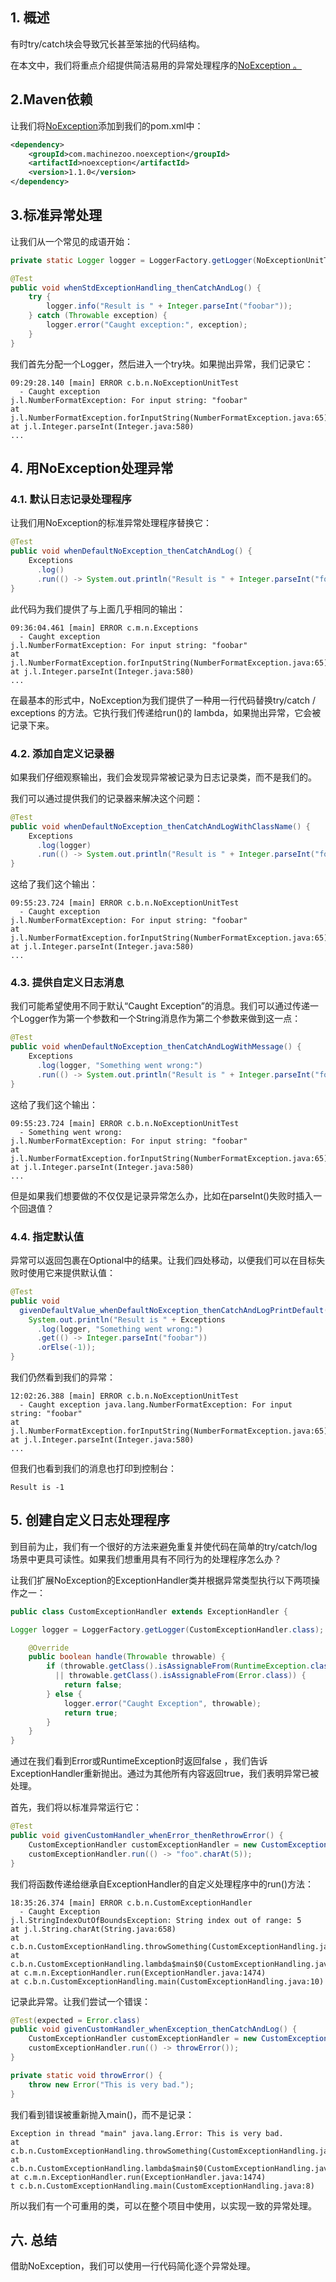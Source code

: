 ## 1. 概述

有时try/catch块会导致冗长甚至笨拙的代码结构。

在本文中，我们将重点介绍提供简洁易用的异常处理程序的[NoException 。](https://noexception.machinezoo.com/)

## 2.Maven依赖

让我们将[NoException](https://search.maven.org/classic/#search|ga|1|a%3A"noexception")添加到我们的pom.xml中：

```xml
<dependency>
    <groupId>com.machinezoo.noexception</groupId>
    <artifactId>noexception</artifactId>
    <version>1.1.0</version>
</dependency>
```

## 3.标准异常处理

让我们从一个常见的成语开始：

```java
private static Logger logger = LoggerFactory.getLogger(NoExceptionUnitTest.class);

@Test
public void whenStdExceptionHandling_thenCatchAndLog() {
    try {
        logger.info("Result is " + Integer.parseInt("foobar"));
    } catch (Throwable exception) {
        logger.error("Caught exception:", exception);
    }
}
```

我们首先分配一个Logger，然后进入一个try块。如果抛出异常，我们记录它：

```shell
09:29:28.140 [main] ERROR c.b.n.NoExceptionUnitTest 
  - Caught exception
j.l.NumberFormatException: For input string: "foobar"
at j.l.NumberFormatException.forInputString(NumberFormatException.java:65)
at j.l.Integer.parseInt(Integer.java:580)
...
```

## 4. 用NoException处理异常

### 4.1. 默认日志记录处理程序

让我们用NoException的标准异常处理程序替换它：

```java
@Test
public void whenDefaultNoException_thenCatchAndLog() {
    Exceptions 
      .log()
      .run(() -> System.out.println("Result is " + Integer.parseInt("foobar")));
}
```

此代码为我们提供了与上面几乎相同的输出：

```shell
09:36:04.461 [main] ERROR c.m.n.Exceptions 
  - Caught exception
j.l.NumberFormatException: For input string: "foobar"
at j.l.NumberFormatException.forInputString(NumberFormatException.java:65)
at j.l.Integer.parseInt(Integer.java:580)
...
```

在最基本的形式中，NoException为我们提供了一种用一行代码替换try/catch / exceptions 的方法。它执行我们传递给run()的 lambda，如果抛出异常，它会被记录下来。

### 4.2. 添加自定义记录器

如果我们仔细观察输出，我们会发现异常被记录为日志记录类，而不是我们的。

我们可以通过提供我们的记录器来解决这个问题：

```java
@Test
public void whenDefaultNoException_thenCatchAndLogWithClassName() {
    Exceptions
      .log(logger)
      .run(() -> System.out.println("Result is " + Integer.parseInt("foobar")));
}
```

这给了我们这个输出：

```shell
09:55:23.724 [main] ERROR c.b.n.NoExceptionUnitTest 
  - Caught exception
j.l.NumberFormatException: For input string: "foobar"
at j.l.NumberFormatException.forInputString(NumberFormatException.java:65)
at j.l.Integer.parseInt(Integer.java:580)
...
```

### 4.3. 提供自定义日志消息

我们可能希望使用不同于默认“Caught Exception”的消息。我们可以通过传递一个Logger作为第一个参数和一个String消息作为第二个参数来做到这一点：

```java
@Test
public void whenDefaultNoException_thenCatchAndLogWithMessage() {
    Exceptions
      .log(logger, "Something went wrong:")
      .run(() -> System.out.println("Result is " + Integer.parseInt("foobar")));
}
```

这给了我们这个输出：

```shell
09:55:23.724 [main] ERROR c.b.n.NoExceptionUnitTest 
  - Something went wrong:
j.l.NumberFormatException: For input string: "foobar"
at j.l.NumberFormatException.forInputString(NumberFormatException.java:65)
at j.l.Integer.parseInt(Integer.java:580)
...
```

但是如果我们想要做的不仅仅是记录异常怎么办，比如在parseInt()失败时插入一个回退值？

### 4.4. 指定默认值

异常可以返回包裹在Optional中的结果。让我们四处移动，以便我们可以在目标失败时使用它来提供默认值：

```java
@Test
public void
  givenDefaultValue_whenDefaultNoException_thenCatchAndLogPrintDefault() {
    System.out.println("Result is " + Exceptions
      .log(logger, "Something went wrong:")
      .get(() -> Integer.parseInt("foobar"))
      .orElse(-1));
}
```

我们仍然看到我们的异常：

```shell
12:02:26.388 [main] ERROR c.b.n.NoExceptionUnitTest
  - Caught exception java.lang.NumberFormatException: For input string: "foobar"
at j.l.NumberFormatException.forInputString(NumberFormatException.java:65)
at j.l.Integer.parseInt(Integer.java:580)
...
```

但我们也看到我们的消息也打印到控制台：

```shell
Result is -1
```

## 5. 创建自定义日志处理程序

到目前为止，我们有一个很好的方法来避免重复并使代码在简单的try/catch/log场景中更具可读性。如果我们想重用具有不同行为的处理程序怎么办？

让我们扩展NoException的ExceptionHandler类并根据异常类型执行以下两项操作之一：

```java
public class CustomExceptionHandler extends ExceptionHandler {

Logger logger = LoggerFactory.getLogger(CustomExceptionHandler.class);

    @Override
    public boolean handle(Throwable throwable) {
        if (throwable.getClass().isAssignableFrom(RuntimeException.class)
          || throwable.getClass().isAssignableFrom(Error.class)) {
            return false;
        } else {
            logger.error("Caught Exception", throwable);
            return true;
        }
    }
}
```

通过在我们看到Error或RuntimeException时返回false ，我们告诉ExceptionHandler重新抛出。通过为其他所有内容返回true，我们表明异常已被处理。

首先，我们将以标准异常运行它：

```java
@Test
public void givenCustomHandler_whenError_thenRethrowError() {
    CustomExceptionHandler customExceptionHandler = new CustomExceptionHandler();
    customExceptionHandler.run(() -> "foo".charAt(5));
}
```

我们将函数传递给继承自ExceptionHandler的自定义处理程序中的run()方法：

```shell
18:35:26.374 [main] ERROR c.b.n.CustomExceptionHandler 
  - Caught Exception 
j.l.StringIndexOutOfBoundsException: String index out of range: 5
at j.l.String.charAt(String.java:658)
at c.b.n.CustomExceptionHandling.throwSomething(CustomExceptionHandling.java:20)
at c.b.n.CustomExceptionHandling.lambda$main$0(CustomExceptionHandling.java:10)
at c.m.n.ExceptionHandler.run(ExceptionHandler.java:1474)
at c.b.n.CustomExceptionHandling.main(CustomExceptionHandling.java:10)

```

记录此异常。让我们尝试一个错误：

```java
@Test(expected = Error.class)
public void givenCustomHandler_whenException_thenCatchAndLog() {
    CustomExceptionHandler customExceptionHandler = new CustomExceptionHandler();
    customExceptionHandler.run(() -> throwError());
}

private static void throwError() {
    throw new Error("This is very bad.");
}
```

我们看到错误被重新抛入main()，而不是记录：

```shell
Exception in thread "main" java.lang.Error: This is very bad.
at c.b.n.CustomExceptionHandling.throwSomething(CustomExceptionHandling.java:15)
at c.b.n.CustomExceptionHandling.lambda$main$0(CustomExceptionHandling.java:8)
at c.m.n.ExceptionHandler.run(ExceptionHandler.java:1474)
t c.b.n.CustomExceptionHandling.main(CustomExceptionHandling.java:8)
```

所以我们有一个可重用的类，可以在整个项目中使用，以实现一致的异常处理。

## 六. 总结

借助NoException，我们可以使用一行代码简化逐个异常处理。